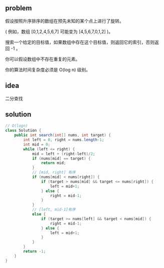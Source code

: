 ## problem
假设按照升序排序的数组在预先未知的某个点上进行了旋转。

( 例如，数组 [0,1,2,4,5,6,7] 可能变为 [4,5,6,7,0,1,2] )。

搜索一个给定的目标值，如果数组中存在这个目标值，则返回它的索引，否则返回 -1 。

你可以假设数组中不存在重复的元素。

你的算法时间复杂度必须是 O(log n) 级别。

## idea
二分查找

## solution
```java
// O(logn)
class Solution {
    public int search(int[] nums, int target) {
        int left = 0, right = nums.length-1;
        int mid = 0;
        while (left <= right) {
            mid = left + (right-left)/2;
            if (nums[mid] == target) {
                return mid;
            }
            // [mid, right] 有序
            if (nums[mid] < nums[right]) {
                if (target > nums[mid] && target <= nums[right]) {
                    left = mid+1;
                } else {
                    right = mid-1;
                }
            }
            // [left, mid-1]有序 
            else {
                if (target >= nums[left] && target < nums[mid]) {
                    right = mid-1;
                } else {
                    left = mid+1;
                }
            }
        }
        return -1;
    }
}
```